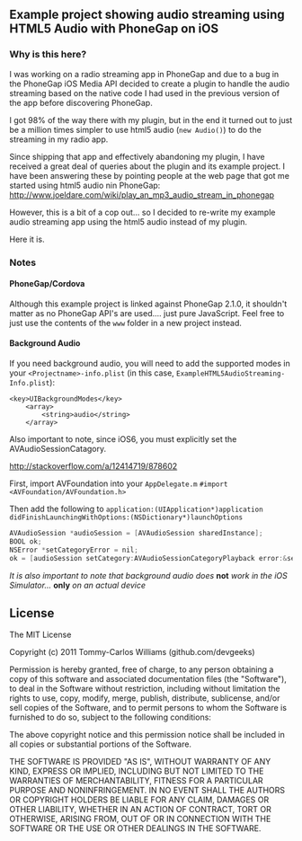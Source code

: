 ## Example project showing audio streaming using HTML5 Audio with PhoneGap on iOS

### Why is this here?

I was working on a radio streaming app in PhoneGap and due to a bug in the PhoneGap iOS Media API decided to create a plugin to handle the audio streaming based on the native code I had used in the previous version of the app before discovering PhoneGap.

I got 98% of the way there with my plugin, but in the end it turned out to just be a million times simpler to use html5 audio (`new Audio()`) to do the streaming in my radio app.

Since shipping that app and effectively abandoning my plugin, I have received a great deal of queries about the plugin and its example project. I have been answering these by pointing people at the web page that got me started using html5 audio nin PhoneGap: http://www.joeldare.com/wiki/play_an_mp3_audio_stream_in_phonegap

However, this is a bit of a cop out... so I decided to re-write my example audio streaming app using the html5 audio instead of my plugin.

Here it is.

### Notes

#### PhoneGap/Cordova

Although this example project is linked against PhoneGap 2.1.0, it shouldn't matter as no PhoneGap API's are used.... just pure JavaScript. Feel free to just use the contents of the `www` folder in a new project instead.

#### Background Audio

If you need background audio, you will need to add the supported modes in your `<Projectname>-info.plist` (in this case, `ExampleHTML5AudioStreaming-Info.plist`):

	<key>UIBackgroundModes</key>
    	<array>
        	<string>audio</string>
    	</array>

Also important to note, since iOS6, you must explicitly set the AVAudioSessionCatagory.

http://stackoverflow.com/a/12414719/878602

First, import AVFoundation into your `AppDelegate.m` `#import <AVFoundation/AVFoundation.h>`

Then add the following to `application:(UIApplication*)application didFinishLaunchingWithOptions:(NSDictionary*)launchOptions`

```objective-c
AVAudioSession *audioSession = [AVAudioSession sharedInstance];
BOOL ok;
NSError *setCategoryError = nil;
ok = [audioSession setCategory:AVAudioSessionCategoryPlayback error:&setCategoryError];
```

*It is also important to note that background audio does* **not** *work in the iOS Simulator...* **only** *on an actual device*

## License

The MIT License

Copyright (c) 2011 Tommy-Carlos Williams (github.com/devgeeks)

Permission is hereby granted, free of charge, to any person obtaining a copy of this software and associated documentation files (the "Software"), to deal in the Software without restriction, including without limitation the rights to use, copy, modify, merge, publish, distribute, sublicense, and/or sell copies of the Software, and to permit persons to whom the Software is furnished to do so, subject to the following conditions:

The above copyright notice and this permission notice shall be included in all copies or substantial portions of the Software.

THE SOFTWARE IS PROVIDED "AS IS", WITHOUT WARRANTY OF ANY KIND, EXPRESS OR IMPLIED, INCLUDING BUT NOT LIMITED TO THE WARRANTIES OF MERCHANTABILITY, FITNESS FOR A PARTICULAR PURPOSE AND NONINFRINGEMENT. IN NO EVENT SHALL THE AUTHORS OR COPYRIGHT HOLDERS BE LIABLE FOR ANY CLAIM, DAMAGES OR OTHER LIABILITY, WHETHER IN AN ACTION OF CONTRACT, TORT OR OTHERWISE, ARISING FROM, OUT OF OR IN CONNECTION WITH THE SOFTWARE OR THE USE OR OTHER DEALINGS IN THE SOFTWARE.